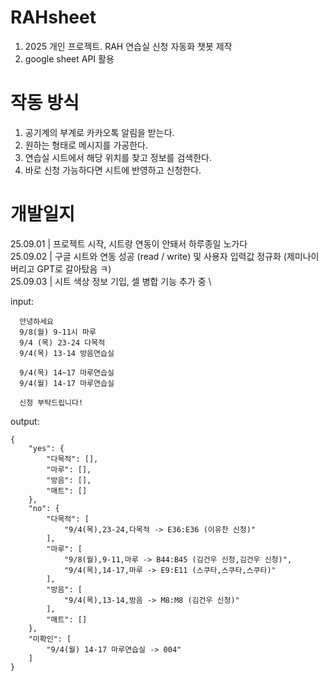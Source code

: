 # RAHsheet
1. 2025 개인 프로젝트. RAH 연습실 신청 자동화 챗봇 제작
2. google sheet API 활용

# 작동 방식
1. 공기계의 부계로 카카오톡 알림을 받는다.
2. 원하는 형태로 메시지를 가공한다.
3. 연습실 시트에서 해당 위치를 찾고 정보를 검색한다.
4. 바로 신청 가능하다면 시트에 반영하고 신청한다. 

# 개발일지
25.09.01 | 프로젝트 시작, 시트랑 연동이 안돼서 하루종일 노가다 \
25.09.02 | 구글 시트와 연동 성공 (read / write) 및 사용자 입력값 정규화 (제미나이 버리고 GPT로 갈아탔음 ㅋ) \
25.09.03 | 시트 색상 정보 기입, 셀 병합 기능 추가 중 \

input: 
```
  안녕하세요
  9/8(월) 9-11시 마루
  9/4 (목) 23-24 다목적
  9/4(목) 13-14 방음연습실
  
  9/4(목) 14~17 마루연습실
  9/4(월) 14-17 마루연습실
  
  신청 부탁드립니다!
```

output: 
```
{
    "yes": {
        "다목적": [],
        "마루": [],
        "방음": [],
        "매트": []
    },
    "no": {
        "다목적": [
            "9/4(목),23-24,다목적 -> E36:E36 (이유찬 신청)"
        ],
        "마루": [
            "9/8(월),9-11,마루 -> B44:B45 (김건우 신청,김건우 신청)",
            "9/4(목),14-17,마루 -> E9:E11 (스쿠타,스쿠타,스쿠타)"
        ],
        "방음": [
            "9/4(목),13-14,방음 -> M8:M8 (김건우 신청)"
        ],
        "매트": []
    },
    "미확인": [
        "9/4(월) 14-17 마루연습실 -> 004"
    ]
}
```

